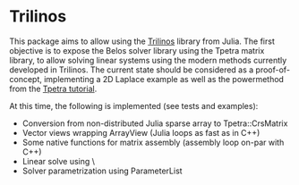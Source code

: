 # Trilinos

This package aims to allow using the [Trilinos](https://trilinos.org/) library from Julia. The first objective is to expose the Belos solver library using the Tpetra matrix library, to allow solving linear systems using the modern methods currently developed in Trilinos. The current state should be considered as a proof-of-concept, implementing a 2D Laplace example as well as the powermethod from the [Tpetra tutorial](https://trilinos.org/docs/dev/packages/tpetra/doc/html/Tpetra_Lesson03.html).

At this time, the following is implemented (see tests and examples):
* Conversion from non-distributed Julia sparse array to Tpetra::CrsMatrix
* Vector views wrapping ArrayView (Julia loops as fast as in C++)
* Some native functions for matrix assembly (assembly loop on-par with C++)
* Linear solve using \
* Solver parametrization using ParameterList
